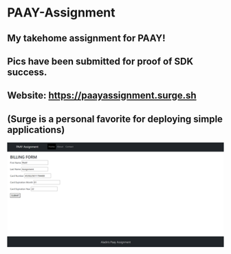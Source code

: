 # PAAY-Assignment
## My takehome assignment for PAAY!
## Pics have been submitted for proof of SDK success.
## Website: https://paayassignment.surge.sh 
## (Surge is a personal favorite for deploying simple applications)

<img src="paayscreen.png" />

